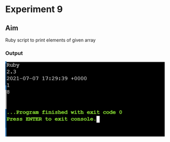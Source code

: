 # Experiment 9
## Aim
Ruby script to print elements of given array

### Output

![output](exp9.png)
